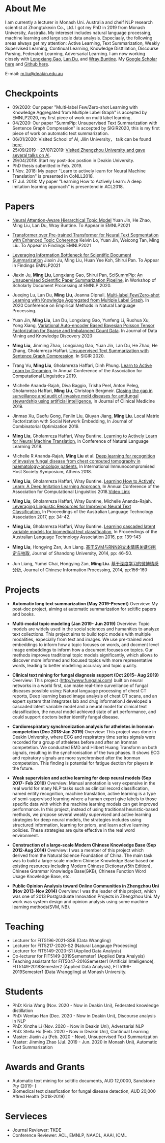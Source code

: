 # About Me
 I am currently a lecturer in Monash Uni. Australia and cheif NLP research scientist at Zhongtukexin Co., Ltd. I got my PhD in 2019 from Monash University, Australia. My intereset includes natural language processing, machine learning and large scale data analysis. Especiaaly, the following areas always get my attention: Active Learning, Text Summarization, Weakly Supervised Learning, Continual Learning, Knowledge Disttilation, Discourse Parsing, Federated Learning, Adversarial Learning. I am now working closely with [Longxiang Gao](https://au.linkedin.com/in/longxianggao), [Lan Du](https://research.monash.edu/en/persons/lan-du), and [Wray Buntine](https://bayesian-models.org/). 
 My [Google Scholar here](https://scholar.google.com/citations?user=QzTINAIAAAAJ&hl=en&oi=ao) and [Github here](https://github.com/Grayming). 
 
 E-mail: m.liu@deakin.edu.au

# Checkpoints
   * 09/2020: Our paper "Multi-label Few/Zero-shot Learning with Knowledge Aggregated from Multiple Label Graph" is accepted by EMNLP2020, my first piece of work on multi label learning.
   * 04/2020: Our paper "SummPip: Unsupervised Text Summarization with Sentence Graph Compression" is accepted by SIGIR2020, this is my first piece of work on automatic text summarization.
   * 06/01/2020: Visited School of AI, Jilin University， talk can be found [here](http://sai.jlu.edu.cn/info/1035/1343.htm).
   * 25/09/2019 - 27/07/2019: [Visited Zhengzhou University and gave several talks on AI](http://www5.zzu.edu.cn/nlp//info/1018/1811.htm).
   * 29/04/2019: Start my post-doc postion in Deakin University.
   * PhD thesis submitted in Feb. 2019.
   * 1 Nov. 2018: My paper "Learn to actively learn for Neural Machine Translation" is presented in CoNLL2018.
   * 17 Jul. 2018: My paper "Learning How to Actively Learn: A deep imitation learning approach" is presentend in ACL2018.

# Papers
   * [Neural Attention-Aware Hierarchical Topic Model](http://) 
     Yuan Jin, He Zhao, Ming Liu, Lan Du, Wray Buntine. 
     To Appear in EMNLP2021
   *  [Transformer over Pre-trained Transformer for Neural Text Segmentation with Enhanced Topic Coherence](http://)
       Kelvin Lo, Yuan Jin, Weicong Tan, Ming Liu.
       To Appear in Findings EMNLP2021
   *  [Leveraging Information Bottleneck for Scientific Document Summarization](http:// )
       Jiaxin Ju, Ming Liu, Huan Yee Koh, Shirui Pan.
       To Appear in Findings EMNLP2021
   * Jiaxin Ju, __Ming Liu__, Longxiang Gao, Shirui Pan, [SciSummPip: An Unsupervised Scientific Paper Summarization Pipeline](https://arxiv.org/pdf/2010.09190.pdf), in Workshop of Scholarly Document Processing at EMNLP 2020.
   * Jueqing Lu, Lan Du, __Ming Liu__, Joanna Dipnall, [Multi-label Few/Zero-shot Learning with Knowledge Aggregated from Multiple Label Graph](https://www.aclweb.org/anthology/2020.emnlp-main.235.pdf). In 2020 Conference on Empirical Methods in Natural Language Processing. 
   * Yuan Jin, __Ming Liu__, Lan Du, Longxiang Gao, Yunfeng Li, Ruohua Xu, Yong Xiang, [Variational Auto-encoder Based Bayesian Poisson Tensor Factorization for Sparse and Imbalanced Count Data](https://link.springer.com/article/10.1007/s10618-020-00723-7). In Journal of Data Mining and Knowledge Discovery 2020 
   * __Ming Liu__, Jinming Zhao, Longxiang Gao, Yuan Jin, Lan Du, He Zhao, He Zhang, Gholamreza Haffari. [Unsupervised Text Summarization with Sentence Graph Compression](https://dl.acm.org/doi/abs/10.1145/3397271.3401327). In SIGIR 2020.
   * Trang Vu, __Ming Liu__, Gholamreza Haffari, Dinh Phung. [Learn to Active Learn by Dreaming](https://www.aclweb.org/anthology/P19-1401), In Annual Conference of the Association for Computational Linguistics 2019.
   
   * Michelle Ananda-Rajah, Diva Baggio, Trisha Peel, Anton Peleg, Gholamreza Haffari, __Ming Liu__, Christoph Bergmeir. [Closing the gap in surveillance and audit of invasive mold diseases for antifungal stewardship using artificial intelligence](https://www.ncbi.nlm.nih.gov/pmc/articles/PMC6780614/), In Journal of Clinical Medicine 2019.
   
   * Jinmao Xu, Daofu Gong, Fenlin Liu, Qiuyan Jiang, __Ming Liu__. Local Matrix Factorization with Social Network Embedding, In Journal of Combinatorial Optimization 2019.
   
   * __Ming Liu__, Gholamreza Haffari, Wray Buntine. [Learning to Actively Learn for Neural Machine Translation](http://aclweb.org/anthology/K18-1033), In Conference of Natural Language Learning 2018.
   
   * Michelle R Ananda-Rajah, __Ming Liu__ et al. [Deep learning for recognition of invasive fungal disease from chest computed tomography in haematology-oncology patients](https://docs.wixstatic.com/ugd/dd2c9d_311a3a4281a74f2389c63a254965daa6.pdf), In International Immunocompromised Host Society Symposium, Athens 2018.

  * __Ming Liu__, Gholamreza Haffari, Wray Buntine. [Learning How to Actively Learn: A Deep Imitation Learning Approach](http://aclweb.org/anthology/P18-1174),  In Annual Conference of the Association for Computational Linguistics 2018.[Video Link](https://vimeo.com/285804866)

  * __Ming Liu__, Gholamreza Haffari, Wray Buntine, Michelle Ananda-Rajah. [Leveraging Linguistic Resources for Improving Neural Text Classification](http://aclweb.org/anthology/U17-1004), In Proceedings of the Australian Language Technology Association 2017, pp: 34-42.

  * __Ming Liu__, Gholamreza Haffari, Wray Buntine. [Learning cascaded latent variable models for biomedical text classification](http://aclweb.org/anthology/U16-1014), In Proceedings of the Australian Language Technology Association 2016, pp: 139-143

  * __Ming Liu__, Hongying Zan, Jun Liang. [基于SVM与RNN的文本情感关键句判定与抽取](https://www.google.com/url?sa=t&rct=j&q=&esrc=s&source=web&cd=2&cad=rja&uact=8&ved=2ahUKEwjg7pSYivrlAhWDx4UKHRK1A2cQFjABegQIBRAB&url=http%3A%2F%2Fmall.cnki.net%2Fmagazine%2FArticle%2FSDDX201411010.htm&usg=AOvVaw3rJbBIH7Oi1EOjYEADnSJF), Journal of Shandong University, 2014, pp: 46-50.
  
  * Jun Liang, Yumei Chai, Hongying Zan, __Ming Liu__. [基于深度学习的微博情感分析](http://cips-cl.org/static/anthology/CCL-2014/CCL-14-011.pdf), Journal of Chinese Information Processing, 2014, pp:156-160
    
# Projects
  * __Automatic long text summarization (May 2019-Present)__ Overview: My post-doc project, aiming at automatic summarization for scitific papers and books.
  
  * __Multi-modal topic modeling (Jan 2019- Jun 2019)__ Overview: Topic models are widely used in the social sciences and humanities to analyze text collections. This project aims to build topic models with multiple modalities, expecially from text and images. We use pre-trained word embeddings to inform how a topic focuses on words, and docment level image embeddings to inform how a document focuses on topics. Our methods improves traditional topic models significantly, which allows to discover more informed and focused topics with more representative words, leading to better modelling accuracy and topic quality.
  
   * __Clinical text mining for fungal diagnosis support (Oct 2015– Aug 2019)__ Overview: This project (http://www.fungalai.com)  built on neural networks in a world first, can make real-time surveillance of fungal diseases possible using: Natural language processing of chest CT reports, Deep learning based image analysis of chest CT scans, and an expert system that integrates lab and drug information.I developed a cascaded latent variable model and a neural model for clinical text classification, the neural model achieved state of art performance, and could support doctors better identify fungal disease.
   
  * __Cardiorespiratory synchronization analysis for atheletes in Ironman competetion (Dec 2018-Jan 2019)__ Overview: This project was done in Deakin University, where ECG and respiratory time series signals were recorded for a group of atheletes before and after an Ironman competetion. We conducted EMD and Hilbert Huang Transform on both signals, resulting in the synchronisation of the two phases. It shows ECG and repiratory signals are more synchronised after the Ironman competetion. This finding is potential for fatigue dection for players in the future.

  * __Weak supervision and active learning for deep neural models (Sep 2017- Feb 2019)__
Overview: Manual annotation is very expensive in the real world for many NLP tasks such as clinical record classification, named entity recognition, machine translation, active learning is a type of semi-supervised learning where a human expert give labels to those specific data with which the machine learning models can get improved performance. In this project, instead of using traditional heuristic-based methods, we propose several weakly supervised and active learning strategies for deep neural models, the strategies includes using structured information, learning for priors, and learn active learning policies. These strategies are quite effective in the real word environment.

   * __Construction of a large-scale Modern Chinese Knowledge Base (Sep 2012-Aug 2014)__ Overview: I was a member of this project which derived from the Natural Science Foundation of China. The main task was to build a large-scale modern Chinese Knowledge Base based on existing resources including Modern Chinese Dictionary(5th Edition), Chinese Grammar Knowledge Base(GKB), Chinese Function Word Usage Knowledge Base, etc.

   * __Public Opinion Analysis toward Online Communities in Zhengzhou Uni (Nov 2013-Nov 2014)__ Overview: I was the leader of this project, which was one of 2013 Postgraduate Innovation Projects in Zhengzhou Uni. My work was system design and opinion analysis using some machine learning methods(SVM, NB).


# Teaching 
   * Lecturer for FIT5196-2021-SSB (Data Wrangling)
   * Lecturer for FIT5217-2020-S2 (Natural Langauge Processing)
   * Lecturer for FIT5149-2020-S1 (Applied Data Analysis)
   * Co-lecturer for FIT5149-2019Sememster1 (Applied Data Analysis)
   * Teaching assistant for FIT5047-2016Semester1 (Artificial Intelligence), FIT5149-2018Semester2 (Applied Data Analysis), FIT5196-2019Semester1 (Data Wranggling) at Monash University.
   
    
# Students
  * PhD: Kiria Wang (Nov. 2020 - Now in Deakin Uni), Federated knowledge distillation
  * PhD: Wentao Han (Dec. 2020 - Now in Deakin Uni), Discourse analysis in NLP
  * PhD: Xinzhe Li (Nov. 2020 - Now in Deakin Uni), Adversarial NLP
  * PhD: Stella Ho (Feb. 2020 - Now in Deakin Uni), Continual Learning
  * Master: Jiaxin Ju (Feb. 2020 - Now), Unsupervised Text Summarization
  * Master: Jinming Zhao (Jul. 2019 - Jun. 2020 in Monash Uni), Automatic Text Summarization
  
# Awards and Grants
   * Automatic text mining for scitific documents, AUD 12,0000, Sandstone Pty (2019- )
   * Biomedical text classfication for fungal disease detection, AUD 20,000 Aflred Health (2018-2019)


# Servieces
   * Journal Reviewer: TKDE
   * Conference Reviewer: ACL, EMNLP, NAACL, AAAI, ICML

